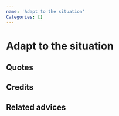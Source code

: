 ```yaml
---
name: 'Adapt to the situation'
Categories: []
---
```

# Adapt to the situation

## Quotes

## Credits

## Related advices


